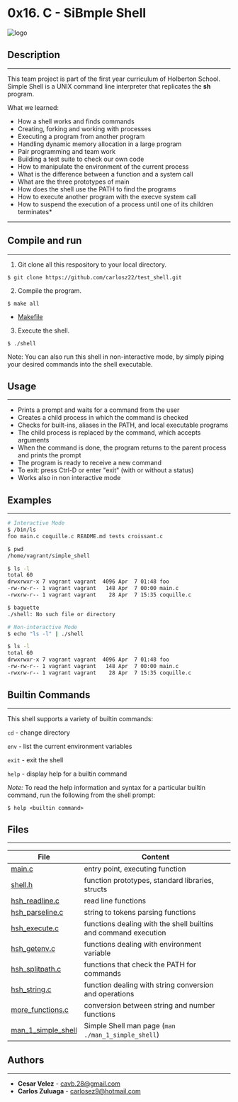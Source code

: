 # 0x16. C - SiBmple Shell
![logo](https://s3.amazonaws.com/intranet-projects-files/holbertonschool-low_level_programming/235/shell.jpeg)
## Description
----
This team project is part of the first year curriculum of Holberton School.
Simple Shell is a UNIX command line interpreter that replicates the **sh** program.

What we learned:
* How a shell works and finds commands
* Creating, forking and working with processes
* Executing a program from another program
* Handling dynamic memory allocation in a large program
* Pair programming and team work
* Building a test suite to check our own code
* How to manipulate the environment of the current process
* What is the difference between a function and a system call
* What are the three prototypes of main
* How does the shell use the PATH to find the programs
* How to execute another program with the execve system call
* How to suspend the execution of a process until one of its children terminates* 

---

## Compile and run
----
1. Git clone all this respository to your local directory.
```
$ git clone https://github.com/carlosz22/test_shell.git
```
2. Compile the program.
```
$ make all
```

* [Makefile](./Makefile)

3. Execute the shell.
```
$ ./shell
```
Note: You can also run this shell in non-interactive mode, by simply piping your desired commands into the shell executable.

## Usage
----
* Prints a prompt and waits for a command from the user
* Creates a child process in which the command is checked
* Checks for built-ins, aliases in the PATH, and local executable programs
* The child process is replaced by the command, which accepts arguments
* When the command is done, the program returns to the parent process and prints the prompt
* The program is ready to receive a new command
* To exit: press Ctrl-D or enter "exit" (with or without a status)
* Works also in non interactive mode

## Examples
----
```bash
# Interactive Mode
$ /bin/ls
foo main.c coquille.c README.md tests croissant.c
```
```bash
$ pwd
/home/vagrant/simple_shell
```
```bash
$ ls -l
total 60
drwxrwxr-x 7 vagrant vagrant  4096 Apr  7 01:48 foo
-rw-rw-r-- 1 vagrant vagrant   148 Apr  7 00:00 main.c
-rwxrw-r-- 1 vagrant vagrant    28 Apr  7 15:35 coquille.c
```
```bash
$ baguette
./shell: No such file or directory
```
```bash
# Non-interactive Mode
$ echo "ls -l" | ./shell

$ ls -l
total 60
drwxrwxr-x 7 vagrant vagrant  4096 Apr  7 01:48 foo
-rw-rw-r-- 1 vagrant vagrant   148 Apr  7 00:00 main.c
-rwxrw-r-- 1 vagrant vagrant    28 Apr  7 15:35 coquille.c
```

## Builtin Commands
----
This shell supports a variety of builtin commands:

`cd` - change directory

`env` - list the current environment variables

`exit` - exit the shell

`help` - display help for a builtin command

*Note:* To read the help information and syntax for a particular builtin command, run the following from the shell prompt:
```
$ help <builtin command>
```

## Files
----
File | Content
---- | -----------
[main.c](./main.c) | entry point, executing function
[shell.h](./shell.h) | function prototypes, standard libraries, structs
[hsh_readline.c](./hsh_readline.c) | read line functions
[hsh_parseline.c](./hsh_parseline.c) | string to tokens parsing functions
[hsh_execute.c](./hsh_execute.c) | functions dealing with the shell builtins and command execution
[hsh_getenv.c ](./hsh_getenv.c ) | functions dealing with environment variable
[hsh_splitpath.c](./path_finder.c) | functions that check the PATH for commands
[hsh_string.c](./helper_funcs.c) | function dealing with string conversion and operations
[more_functions.c](./more_functions.c) | conversion between string and number functions
[man_1_simple_shell](./man_1_simple_shell) | Simple Shell man page (```man ./man_1_simple_shell```)

## Authors
----
* **Cesar Velez** - [cavb.28@gmail.com](https://github.com/cavb28)
* **Carlos Zuluaga** - [carlosez9@hotmail.com](https://github.com/carlosz22)